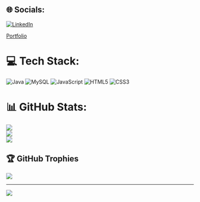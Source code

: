 
## 🌐 Socials:

[![LinkedIn](https://img.shields.io/badge/LinkedIn-%230077B5.svg?logo=linkedin&logoColor=white)](https://linkedin.com/in/hitesh-chandra-1592b7240) 

[Portfolio](https://hiteshchandra001.github.io)


# 💻 Tech Stack:
![Java](https://img.shields.io/badge/java-%23ED8B00.svg?style=for-the-badge&logo=java&logoColor=white)
![MySQL](https://img.shields.io/badge/mysql-%2300f.svg?style=for-the-badge&logo=mysql&logoColor=white)
![JavaScript](https://img.shields.io/badge/javascript-%23323330.svg?style=for-the-badge&logo=javascript&logoColor=%23F7DF1E) 
![HTML5](https://img.shields.io/badge/html5-%23E34F26.svg?style=for-the-badge&logo=html5&logoColor=white)
![CSS3](https://img.shields.io/badge/css3-%231572B6.svg?style=for-the-badge&logo=css3&logoColor=white)
# 📊 GitHub Stats:

![](https://github-readme-stats.vercel.app/api?username=HiteshChandra001&theme=dark&hide_border=false&include_all_commits=false&count_private=false)<br/>
![](https://github-readme-streak-stats.herokuapp.com/?user=HiteshChandra001&theme=dark&hide_border=false)<br/>
![](https://github-readme-stats.vercel.app/api/top-langs/?username=HiteshChandra001&hide=html&theme=dark&hide_border=false&layout=compact)

## 🏆 GitHub Trophies
![](https://github-profile-trophy.vercel.app/?username=HiteshChandra001&theme=radical&no-frame=false&no-bg=true&margin-w=4)

---
[![](https://visitcount.itsvg.in/api?id=HiteshChandra001&icon=0&color=0)](https://visitcount.itsvg.in)

<!-- Proudly created with GPRM ( https://gprm.itsvg.in ) -->

